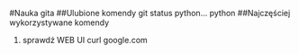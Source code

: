 #Nauka gita
##Ulubione komendy
git status
python...
python
##Najczęściej wykorzystywane komendy
1. sprawdź WEB UI
curl google.com

